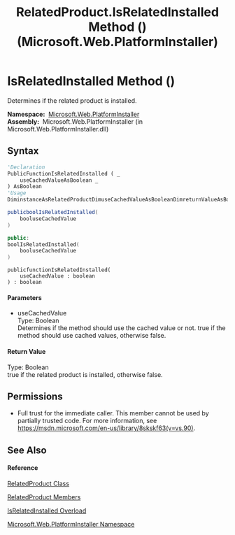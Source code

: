 ﻿---
title: RelatedProduct.IsRelatedInstalled Method () (Microsoft.Web.PlatformInstaller)
TOCTitle: IsRelatedInstalled Method ()
ms:assetid: M:Microsoft.Web.PlatformInstaller.RelatedProduct.IsRelatedInstalled(System.Boolean)
ms:mtpsurl: https://msdn.microsoft.com/en-us/library/microsoft.web.platforminstaller.relatedproduct.isrelatedinstalled(v=VS.90)
ms:contentKeyID: 22049743
ms.date: 05/02/2012
mtps_version: v=VS.90
dev_langs:
- vb
- csharp
- c++
- jscript
api_location:
- Microsoft.Web.PlatformInstaller.dll
api_name:
- Microsoft.Web.PlatformInstaller.RelatedProduct.IsRelatedInstalled
api_type:
- Managed
topic_type:
- apiref
- kbSyntax
product_family_name: VS
ROBOTS: INDEX,FOLLOW
---

# IsRelatedInstalled Method ()

Determines if the related product is installed.

**Namespace:**  [Microsoft.Web.PlatformInstaller](microsoft-web-platforminstaller-namespace.md)  
**Assembly:**  Microsoft.Web.PlatformInstaller (in Microsoft.Web.PlatformInstaller.dll)

## Syntax

``` vb
'Declaration
PublicFunctionIsRelatedInstalled ( _
    useCachedValueAsBoolean _
) AsBoolean
'Usage
DiminstanceAsRelatedProductDimuseCachedValueAsBooleanDimreturnValueAsBooleanreturnValue = instance.IsRelatedInstalled(useCachedValue)
```

``` csharp
publicboolIsRelatedInstalled(
    booluseCachedValue
)
```

``` c++
public:
boolIsRelatedInstalled(
    booluseCachedValue
)
```

``` jscript
publicfunctionIsRelatedInstalled(
    useCachedValue : boolean
) : boolean
```

#### Parameters

  - useCachedValue  
    Type: Boolean  
    Determines if the method should use the cached value or not. true if the method should use cached values, otherwise false.  

#### Return Value

Type: Boolean  
true if the related product is installed, otherwise false.  

## Permissions

  - Full trust for the immediate caller. This member cannot be used by partially trusted code. For more information, see <https://msdn.microsoft.com/en-us/library/8skskf63(v=vs.90)>.

## See Also

#### Reference

[RelatedProduct Class](relatedproduct-class-microsoft-web-platforminstaller.md)

[RelatedProduct Members](relatedproduct-members-microsoft-web-platforminstaller.md)

[IsRelatedInstalled Overload](relatedproduct-isrelatedinstalled-method-microsoft-web-platforminstaller.md)

[Microsoft.Web.PlatformInstaller Namespace](microsoft-web-platforminstaller-namespace.md)

